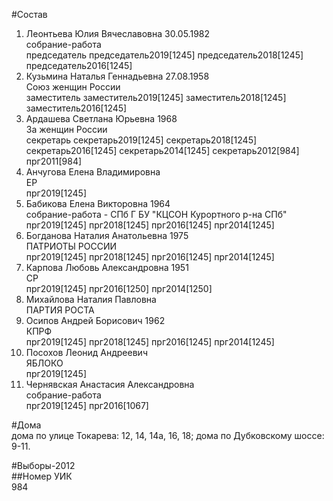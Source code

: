 #Состав  
1. Леонтьева Юлия Вячеславовна 30.05.1982  
    собрание-работа  
    председатель председатель2019[1245] председатель2018[1245] председатель2016[1245]  
2. Кузьмина Наталья Геннадьевна 27.08.1958  
    Союз женщин России  
    заместитель заместитель2019[1245] заместитель2018[1245] заместитель2016[1245]  
3. Ардашева Светлана Юрьевна 1968  
    За женщин России  
    секретарь секретарь2019[1245] секретарь2018[1245] секретарь2016[1245] секретарь2014[1245] секретарь2012[984] прг2011[984]  
4. Анчугова Елена Владимировна  
    ЕР  
    прг2019[1245]  
5. Бабикова Елена Викторовна 1964  
    собрание-работа - СПб Г БУ "КЦСОН Курортного р-на СПб"  
    прг2019[1245] прг2018[1245] прг2016[1245] прг2014[1245]  
6. Богданова Наталия Анатольевна 1975  
    ПАТРИОТЫ РОССИИ  
    прг2019[1245] прг2018[1245] прг2016[1245] прг2014[1245]  
7. Карпова Любовь Александровна 1951  
    СР  
    прг2019[1245] прг2016[1250] прг2014[1250]  
8. Михайлова Наталия Павловна  
    ПАРТИЯ РОСТА  
9. Осипов Андрей Борисович 1962  
    КПРФ  
    прг2019[1245] прг2018[1245] прг2016[1245] прг2014[1245]  
10. Посохов Леонид Андреевич  
    ЯБЛОКО  
    прг2019[1245]  
11. Чернявская Анастасия Александровна  
    собрание-работа  
    прг2019[1245] прг2016[1067]  
  
#Дома  
дома по улице Токарева: 12, 14, 14а, 16, 18; дома по Дубковскому шоссе: 9-11.  
  
#Выборы-2012  
##Номер УИК  
984  
